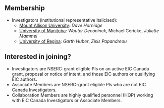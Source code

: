 ## Membership
- Investigators (institutional representative italicised):
  - [Mount Allison University](http://mta.ca): *Dave Hornidge*
  - [University of Manitoba](http://umanitoba.ca): *Wouter Deconinck*, Michael Gericke, *Juliette Mammei*
  - [University of Regina](http://uregina.ca): *Garth Huber*, *Zisis Papandreou*

## Interested in joining?
- Investigators are NSERC-grant eligible PIs on an active EIC Canada grant, proposal or notice of intent, and those EIC authors or qualifying EIC authors.
- Associate Members are NSERC-grant eligible PIs who are not EIC Canada Investigators.
- Collaboration Members are highly qualified personnel (HQP) working with EIC Canada Investigators or Associate Members.
